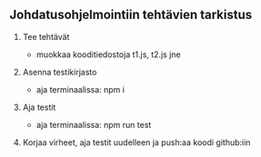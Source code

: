 ## Johdatusohjelmointiin tehtävien tarkistus

1. Tee tehtävät
    - muokkaa kooditiedostoja t1.js, t2.js jne

2. Asenna testikirjasto
    - aja terminaalissa: npm i

3. Aja testit
    - aja terminaalissa: npm run test

4. Korjaa virheet, aja testit uudelleen ja push:aa koodi github:iin


